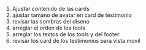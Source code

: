 1. Ajustar contenido de las cards
2. ajustar tamano de avatar en card de testimonio
3. revisar las sombras del diseno
4. arreglar el orden de los tools
5. arreglar los textos de los tools y del footer
6. revisar los card de los testimonios para vista movil